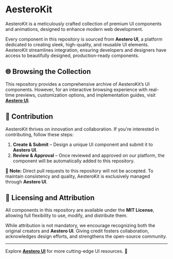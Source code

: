 # AesteroKit  
AesteroKit is a meticulously crafted collection of premium UI components and animations, designed to enhance modern web development.  

Every component in this repository is sourced from **Aestero UI**, a platform dedicated to creating sleek, high-quality, and reusable UI elements. AesteroKit streamlines integration, ensuring developers and designers have access to beautifully designed, production-ready components.  

## 🌐 Browsing the Collection  
This repository provides a comprehensive archive of AesteroKit’s UI components. However, for an interactive browsing experience with real-time previews, customization options, and implementation guides, visit **[Aestero UI](https://your-website.com)**.  

## 🚀 Contribution  
AesteroKit thrives on innovation and collaboration. If you're interested in contributing, follow these steps:  

1. **Create & Submit** – Design a unique UI component and submit it to **Aestero UI**.  
2. **Review & Approval** – Once reviewed and approved on our platform, the component will be automatically added to this repository.  

📌 **Note:** Direct pull requests to this repository will not be accepted. To maintain consistency and quality, AesteroKit is exclusively managed through **Aestero UI**.  

## 📜 Licensing and Attribution  
All components in this repository are available under the **MIT License**, allowing full flexibility to use, modify, and distribute them.  

While attribution is not mandatory, we encourage recognizing both the original creators and **Aestero UI**. Giving credit fosters collaboration, acknowledges design efforts, and strengthens the open-source community.  

---

Explore **[Aestero UI](https://aestero-ui.vercel.app/)** for more cutting-edge UI resources. 🚀  
